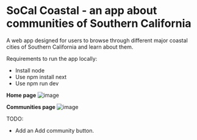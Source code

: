 # SoCal Coastal - an app about communities of Southern California

A web app designed for users to browse through different major coastal cities of Southern California and learn about them.

Requirements to run the app locally:
- Install node
- Use npm install next
- Use npm run dev

**Home page**
![image](https://github.com/user-attachments/assets/14b2285e-786c-4245-be15-f1b537a6b696)

**Communities page**
![image](https://github.com/user-attachments/assets/0dbcdee5-d523-4a79-961b-50704a4689cc)

TODO:

- Add an Add community button.
